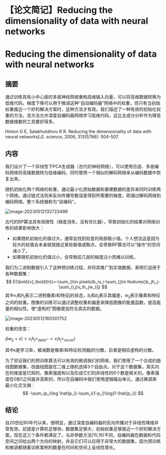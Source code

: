 # 【论文简记】Reducing the dimensionality of data with neural networks


# Reducing the dimensionality of data with neural networks

## 摘要

通过训练具有小中心层的多层神经网络重构高维输入向量，可以将高维数据转换为低维代码。梯度下降可以用于微调这种“自动编码器”网络中的权重，但只有当初始权重接近一个好的解决方案时，这种方法才有效。我们描述了一种有效的初始化权重的方法，该方法允许深度自编码器网络学习低维代码，这比主成分分析作为降低数据维数的工具要好得多。

Hinton G E, Salakhutdinov R R. Reducing the dimensionality of data with neural networks[J]. science, 2006, 313(5786): 504-507.

## 内容

我们设计了一个非线性下PCA生成器（古代的神经网络），可以使用合适、多层编码网络将高维数据转为低维编码，同时使用一个相似的解码网络来从编码数据中恢复出来。

随机初始化两个网络的权重，通过最小化原始数据和重建数据的差异来同时训练两个网络。通过链式法则来反向传播导数误差得到所需要的梯度，即通过解码网络到编码网络。整个系统被称为“自编码”。

![image-20230512132723499](https://cdn.jsdelivr.net/gh/Catigeart/imgHost/img/dl/image-20230512132723499.png)

古代的BP算法具有局限性（梯度消失，没有优化器），导致初始化的结果对网络训练的结果影响很大：

- 如果随机初始化的值过大，通常会找到较差的局部极小值。个人想法这是因为较大的权值会本身就很接近某些极值或鞍点，会导致BP算法可以“操作”的空间减小了。
- 如果随机初始化的值过小，会导致前几层的梯度过小而难以训练。

我们为二进制数据引入了这种预训练过程，并将其推广到实值数据，表明它适用于各种数据集：
$$
E(\bold{v},\bold{h})=-\sum_{i\in pixels}b_iv_i-\sum_{j\in features}b_jh_j-\sum_{i,j}v_ih_jw_{ij}
$$
其中$v_i$和$h_j$表示二进制像素i和特征j的状态，$b_i$和$b_j$表示其偏差，$w_{ij}$表示像素和特征之间的权重。图像的训练可以通过调整权重和偏差来降低图像的能量函数，提高能量的相似性，使“虚构的”图像更加符合真实的数据。

![image-20230512160301752](https://cdn.jsdelivr.net/gh/Catigeart/imgHost/img/dl/image-20230512160301752.png)

权重的改变：

$\Delta w_{ij}=\epsilon(<v_ih_j>_{data}-<v_ih_j>_{recon})$

其中$\epsilon$是学习率，被减数是像素i和特征检测器j的分数，后者是相应虚构的分数。

为了验证我们的预训练算法可以有效的微调我们的网络，我们使用了一个合成的曲线图数据集，改曲线图是在二维上随机选择3个自由点。对于这个数据集，真实内在的维度是已知的，像素强度和以及形成它们的非线性的6个数是相关的。像素强度在0和1之间是非高斯的，所以在自编码中我们使用逻辑输出单元，通过微调来最小化交叉熵：
$$
-\sum_ip_i\log \hat{p_i}-\sum_i(1-p_i)\log(1-\hat{p_i})
$$

## 结论

自20世纪80年代以来，很明显，通过深度自编码器的反向传播对于非线性降维非常有效，前提是计算机足够快，数据集足够大，初始权重足够接近一个好的解决方案。现在这三个条件都满足了。与非参数方法(15,16)不同，自编码器在数据和代码空间之间给出两个方向的映射，并且它们可以应用于非常大的数据集，因为预训练和微调都随着训练案例的数量在时间和空间上呈线性增长。
